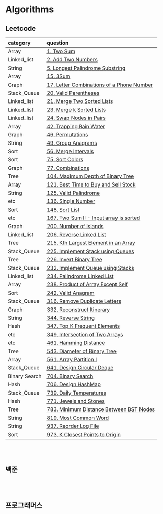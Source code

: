 # Algorithms

## Leetcode

| category | question |
|:-|:-|
| Array | [1. Two Sum](https://github.com/AIFFEL-SSAC-CodingMaster3/eunji/blob/main/Array/leetcode_01_Two_Sum.py) |
| Linked_list | [2. Add Two Numbers](https://github.com/AIFFEL-SSAC-CodingMaster3/eunji/blob/main/Linked_list/leetcode_02_Add_Two_Numbers.py) |
| String | [5. Longest Palindrome Substring](https://github.com/AIFFEL-SSAC-CodingMaster3/eunji/blob/main/String/leetcode_05_Longest_Palindrome_Substring.py) |
| Array | [15. 3Sum](https://github.com/AIFFEL-SSAC-CodingMaster3/eunji/blob/main/Array/leetcode_15_3Sum.py) |
| Graph | [17. Letter Combinations of a Phone Number](https://github.com/AIFFEL-SSAC-CodingMaster3/eunji/blob/main/Graph/leetcode_17_Letter_Combinations_of_a_Phone_Number.py) |
| Stack_Queue | [20. Valid Parentheses](https://github.com/AIFFEL-SSAC-CodingMaster3/eunji/blob/main/Stack_Queue/leetcode_20_Valid_Parentheses.py) |
| Linked_list | [21. Merge Two Sorted Lists](https://github.com/AIFFEL-SSAC-CodingMaster3/eunji/blob/main/Linked_list/leetcode_21_Merge_Two_Sorted_Lists.py) |
| Linked_list | [23. Merge k Sorted Lists](https://github.com/AIFFEL-SSAC-CodingMaster3/eunji/blob/main/Linked_list/leetcode_23_Merge_k_Sorted_Lists.py) |
| Linked_list | [24. Swap Nodes in Pairs](https://github.com/AIFFEL-SSAC-CodingMaster3/eunji/blob/main/Linked_list/leetcode_24_Swap_Nodes_in_Pairs.py) |
| Array | [42. Trapping Rain Water](https://github.com/AIFFEL-SSAC-CodingMaster3/eunji/blob/main/Array/leetcode_42_Trapping_Rain_Water.py) |
| Graph | [46. Permutations](https://github.com/AIFFEL-SSAC-CodingMaster3/eunji/blob/main/Graph/leetcode_46_Permutations.py) |
| String | [49. Group Anagrams](https://github.com/AIFFEL-SSAC-CodingMaster3/eunji/blob/main/String/leetcode_49_Group_Anagrams.py) |
| Sort | [56. Merge Intervals](https://github.com/AIFFEL-SSAC-CodingMaster3/eunji/blob/main/Sort/leetcode_56_Merge_Intervals.py) |
| Sort | [75. Sort Colors](https://github.com/AIFFEL-SSAC-CodingMaster3/eunji/blob/main/Sort/leetcode_75_Sort_Colors.py) |
| Graph | [77. Combinations](https://github.com/AIFFEL-SSAC-CodingMaster3/eunji/blob/main/Graph/leetcode_77_Combinations.py) |
| Tree | [104. Maximum Depth of Binary Tree](https://github.com/AIFFEL-SSAC-CodingMaster3/eunji/blob/main/Tree/leetcode_104_Maximum_Depth_of_Binary_Tree.py) |
| Array | [121. Best Time to Buy and Sell Stock](https://github.com/AIFFEL-SSAC-CodingMaster3/eunji/blob/main/Array/leetcode_121_Best_Time_to_Buy_and_Sell_Stock.py) |
| String | [125. Valid Palindrome](https://github.com/AIFFEL-SSAC-CodingMaster3/eunji/blob/main/String/leetcode_125_Valid_Palindrome.py) |
| etc | [136. Single Number](https://github.com/AIFFEL-SSAC-CodingMaster3/eunji/blob/main/etc/leetcode_136_Single_Number.py) |
| Sort | [148. Sort List](https://github.com/AIFFEL-SSAC-CodingMaster3/eunji/blob/main/Sort/leetcode_148_Sort_List.py) |
| etc | [167. Two Sum II - Input array is sorted](https://github.com/AIFFEL-SSAC-CodingMaster3/eunji/blob/main/etc/leetcode_167_Two_Sum_II_Input_array_is_sorted.py) |
| Graph | [200. Number of Islands](https://github.com/AIFFEL-SSAC-CodingMaster3/eunji/blob/main/Graph/leetcode_200_Number_of_Islands.py) |
| Linked_list | [206. Reverse Linked List](https://github.com/AIFFEL-SSAC-CodingMaster3/eunji/blob/main/Linked_list/leetcode_206_Reverse_Linked_List.py) |
| Tree | [215. Kth Largest Element in an Array](https://github.com/AIFFEL-SSAC-CodingMaster3/eunji/blob/main/Tree/leetcode_215_Kth_Largest_Element_in_an_Array.py) |
| Stack_Queue | [225. Implement Stack using Queues](https://github.com/AIFFEL-SSAC-CodingMaster3/eunji/blob/main/Stack_Queue/leetcode_225_Implement_Stack_using_Queues.py) |
| Tree | [226. Invert Binary Tree](https://github.com/AIFFEL-SSAC-CodingMaster3/eunji/blob/main/Tree/leetcode_226_Invert_Binary_Tree.py) |
| Stack_Queue | [232. Implement Queue using Stacks](https://github.com/AIFFEL-SSAC-CodingMaster3/eunji/blob/main/Stack_Queue/leetcode_232_Implement_Queue_using_Stacks.py) |
| Linked_list | [234. Palindrome Linked List](https://github.com/AIFFEL-SSAC-CodingMaster3/eunji/blob/main/Linked_list/leetcode_234_Palindrome_Linked_List.py) |
| Array | [238. Product of Array Except Self](https://github.com/AIFFEL-SSAC-CodingMaster3/eunji/blob/main/Array/leetcode_238_Product_of_Array_Except_Self.py) |
| Sort | [242. Valid Anagram](https://github.com/AIFFEL-SSAC-CodingMaster3/eunji/blob/main/Sort/leetcode_242_Valid_Anagram.py) |
| Stack_Queue | [316. Remove Duplicate Letters](https://github.com/AIFFEL-SSAC-CodingMaster3/eunji/blob/main/Stack_Queue/leetcode_316_Remove_Duplicate_Letters.py) |
| Graph | [332. Reconstruct Itinerary](https://github.com/AIFFEL-SSAC-CodingMaster3/eunji/blob/main/Graph/leetcode_332_Reconstruct_Itinerary.py) |
| String | [344. Reverse String](https://github.com/AIFFEL-SSAC-CodingMaster3/eunji/blob/main/String/leetcode_344_Reverse_String.py) |
| Hash | [347. Top K Frequent Elements](https://github.com/AIFFEL-SSAC-CodingMaster3/eunji/blob/main/Hash/leetcode_347_Top_K_Frequent_Elements.py) |
| etc | [349. Intersection of Two Arrays](https://github.com/AIFFEL-SSAC-CodingMaster3/eunji/blob/main/etc/leetcode_349_Intersection_of_Two_Arrays.py) |
| etc | [461. Hamming Distance](https://github.com/AIFFEL-SSAC-CodingMaster3/eunji/blob/main/etc/leetcode_461_Hamming_Distance.py) |
| Tree | [543. Diameter of Binary Tree](https://github.com/AIFFEL-SSAC-CodingMaster3/eunji/blob/main/Tree/leetcode_543_Diameter_of_Binary_Tree.py) |
| Array | [561. Array Partition I](https://github.com/AIFFEL-SSAC-CodingMaster3/eunji/blob/main/Array/leetcode_561_Array_Partition_I.py) |
| Stack_Queue | [641. Design Circular Deque](https://github.com/AIFFEL-SSAC-CodingMaster3/eunji/blob/main/Stack_Queue/leetcode_641_Design_Circular_Deque.py) |
| Binary Search| [704. Binary Search](https://github.com/AIFFEL-SSAC-CodingMaster3/eunji/blob/main/etc/leetcode_704_Binary_Search.py) |
| Hash | [706. Design HashMap](https://github.com/AIFFEL-SSAC-CodingMaster3/eunji/blob/main/Hash/leetcode_706_Design_HashMap.py) |
| Stack_Queue | [739. Daily Temperatures](https://github.com/AIFFEL-SSAC-CodingMaster3/eunji/blob/main/Stack_Queue/leetcode_739_Daily_Temperatures.py) |
| Hash | [771. Jewels and Stones](https://github.com/AIFFEL-SSAC-CodingMaster3/eunji/blob/main/Hash/leetcode_771_Jewels_and_Stones.py) |
| Tree | [783. Minimum Distance Between BST Nodes](https://github.com/AIFFEL-SSAC-CodingMaster3/eunji/blob/main/Tree/leetcode_783_Minimum_Distance_Between_BST_Nodes.py) |
| String | [819. Most Common Word](https://github.com/AIFFEL-SSAC-CodingMaster3/eunji/blob/main/String/leetcode_819_Most_Common_Word.py) |
| String | [937. Reorder Log File](https://github.com/AIFFEL-SSAC-CodingMaster3/eunji/blob/main/String/leetcode_937_Reorder_Log_File.py) |
| Sort | [973. K Closest Points to Origin](https://github.com/AIFFEL-SSAC-CodingMaster3/eunji/blob/main/Sort/leetcode_973_K_Closest_Points_to_Origin.py) |



<br><br>

## 백준

<br><br>

## 프로그래머스
